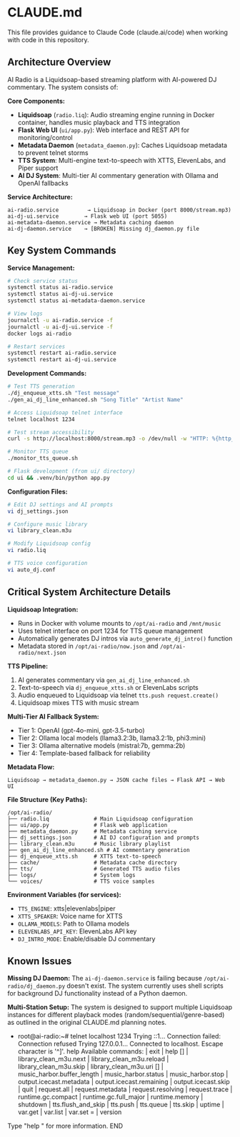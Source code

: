 # CLAUDE.md

This file provides guidance to Claude Code (claude.ai/code) when working with code in this repository.

## Architecture Overview

AI Radio is a Liquidsoap-based streaming platform with AI-powered DJ commentary. The system consists of:

**Core Components:**
- **Liquidsoap** (`radio.liq`): Audio streaming engine running in Docker container, handles music playback and TTS integration
- **Flask Web UI** (`ui/app.py`): Web interface and REST API for monitoring/control
- **Metadata Daemon** (`metadata_daemon.py`): Caches Liquidsoap metadata to prevent telnet storms
- **TTS System**: Multi-engine text-to-speech with XTTS, ElevenLabs, and Piper support
- **AI DJ System**: Multi-tier AI commentary generation with Ollama and OpenAI fallbacks

**Service Architecture:**
```
ai-radio.service         → Liquidsoap in Docker (port 8000/stream.mp3)
ai-dj-ui.service        → Flask web UI (port 5055)
ai-metadata-daemon.service → Metadata caching daemon
ai-dj-daemon.service    → [BROKEN] Missing dj_daemon.py file
```

## Key System Commands

**Service Management:**
```bash
# Check service status
systemctl status ai-radio.service
systemctl status ai-dj-ui.service
systemctl status ai-metadata-daemon.service

# View logs
journalctl -u ai-radio.service -f
journalctl -u ai-dj-ui.service -f
docker logs ai-radio

# Restart services
systemctl restart ai-radio.service
systemctl restart ai-dj-ui.service
```

**Development Commands:**
```bash
# Test TTS generation
./dj_enqueue_xtts.sh "Test message"
./gen_ai_dj_line_enhanced.sh "Song Title" "Artist Name"

# Access Liquidsoap telnet interface
telnet localhost 1234

# Test stream accessibility
curl -s http://localhost:8000/stream.mp3 -o /dev/null -w "HTTP: %{http_code}\n"

# Monitor TTS queue
./monitor_tts_queue.sh

# Flask development (from ui/ directory)
cd ui && .venv/bin/python app.py
```

**Configuration Files:**
```bash
# Edit DJ settings and AI prompts
vi dj_settings.json

# Configure music library
vi library_clean.m3u

# Modify Liquidsoap config
vi radio.liq

# TTS voice configuration
vi auto_dj.conf
```

## Critical System Architecture Details

**Liquidsoap Integration:**
- Runs in Docker with volume mounts to `/opt/ai-radio` and `/mnt/music`
- Uses telnet interface on port 1234 for TTS queue management
- Automatically generates DJ intros via `auto_generate_dj_intro()` function
- Metadata stored in `/opt/ai-radio/now.json` and `/opt/ai-radio/next.json`

**TTS Pipeline:**
1. AI generates commentary via `gen_ai_dj_line_enhanced.sh`
2. Text-to-speech via `dj_enqueue_xtts.sh` or ElevenLabs scripts
3. Audio enqueued to Liquidsoap via telnet `tts.push request.create()`
4. Liquidsoap mixes TTS with music stream

**Multi-Tier AI Fallback System:**
- Tier 1: OpenAI (gpt-4o-mini, gpt-3.5-turbo)
- Tier 2: Ollama local models (llama3.2:3b, llama3.2:1b, phi3:mini)
- Tier 3: Ollama alternative models (mistral:7b, gemma:2b)
- Tier 4: Template-based fallback for reliability

**Metadata Flow:**
```
Liquidsoap → metadata_daemon.py → JSON cache files → Flask API → Web UI
```

**File Structure (Key Paths):**
```
/opt/ai-radio/
├── radio.liq              # Main Liquidsoap configuration
├── ui/app.py              # Flask web application
├── metadata_daemon.py     # Metadata caching service
├── dj_settings.json       # AI DJ configuration and prompts
├── library_clean.m3u      # Music library playlist
├── gen_ai_dj_line_enhanced.sh # AI commentary generation
├── dj_enqueue_xtts.sh     # XTTS text-to-speech
├── cache/                 # Metadata cache directory
├── tts/                   # Generated TTS audio files
├── logs/                  # System logs
└── voices/                # TTS voice samples
```

**Environment Variables (for services):**
- `TTS_ENGINE`: xtts|elevenlabs|piper
- `XTTS_SPEAKER`: Voice name for XTTS
- `OLLAMA_MODELS`: Path to Ollama models
- `ELEVENLABS_API_KEY`: ElevenLabs API key
- `DJ_INTRO_MODE`: Enable/disable DJ commentary

## Known Issues

**Missing DJ Daemon:**
The `ai-dj-daemon.service` is failing because `/opt/ai-radio/dj_daemon.py` doesn't exist. The system currently uses shell scripts for background DJ functionality instead of a Python daemon.

**Multi-Station Setup:**
The system is designed to support multiple Liquidsoap instances for different playback modes (random/sequential/genre-based) as outlined in the original CLAUDE.md planning notes.
- root@ai-radio:~# telnet localhost 1234 
Trying ::1...
Connection failed: Connection refused
Trying 127.0.0.1...
Connected to localhost.
Escape character is '^]'.
help
Available commands:
| exit
| help [<command>]
| library_clean_m3u.next
| library_clean_m3u.reload
| library_clean_m3u.skip
| library_clean_m3u.uri [<uri>]
| music_harbor.buffer_length
| music_harbor.status
| music_harbor.stop
| output.icecast.metadata
| output.icecast.remaining
| output.icecast.skip
| quit
| request.all
| request.metadata <rid>
| request.resolving
| request.trace <rid>
| runtime.gc.compact
| runtime.gc.full_major
| runtime.memory
| shutdown
| tts.flush_and_skip
| tts.push <uri>
| tts.queue
| tts.skip
| uptime
| var.get
| var.list
| var.set <name> = <value>
| version

Type "help <command>" for more information.
END